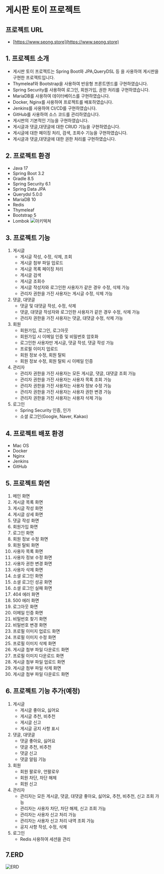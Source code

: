 # 게시판 토이 프로젝트

## 프로젝트 URL

- [https://www.seong.store](https://www.seong.store)

## 1. 프로젝트 소개

- 게시판 토이 프로젝트는 Spring Boot와 JPA,QueryDSL 등 을 사용하여 게시판을 구현한 프로젝트입니다.
- Thymeleaf와 Bootstrap을 사용하여 반응형 프론트엔드를 구현하였습니다.
- Spring Security를 사용하여 로그인, 회원가입, 권한 처리를 구현하였습니다.
- MariaDB를 사용하여 데이터베이스를 구현하였습니다.
- Docker, Nginx를 사용하여 프로젝트를 배포하였습니다.
- Jenkins를 사용하여 CI/CD를 구현하였습니다.
- GitHub를 사용하여 소스 코드를 관리하였습니다.
- 게시판의 기본적인 기능을 구현하였습니다.
- 게시글과 댓글,대댓글에 대한 CRUD 기능을 구현하였습니다.
- 게시글에 대한 페이징 처리, 검색, 조회수 기능을 구현하였습니다.
- 게시글과 댓글,대댓글에 대한 권한 처리를 구현하였습니다.

## 2. 프로젝트 환경

- Java 17
- Spring Boot 3.2
- Gradle 8.5
- Spring Security 6.1
- Spring Data JPA
- Querydsl 5.0.0
- MariaDB 10
- Redis
- Thymeleaf
- Bootstrap 5
- Lombok
![아키텍쳐](https://github.com/seongbin39/post-toy-project/assets/85536059/f59eb63c-caa8-4fe4-bd89-569666bcdcf8)

## 3. 프로젝트 기능

1. 게시글
    - 게시글 작성, 수정, 삭제, 조회
    - 게시글 첨부 파일 업로드
    - 게시글 목록 페이징 처리
    - 게시글 검색
    - 게시글 조회수
    - 게시글 작성자와 로그인한 사용자가 같은 경우 수정, 삭제 가능
    - 관리자 권한을 가진 사용자는 게시글 수정, 삭제 가능
2. 댓글, 대댓글
    - 댓글 및 대댓글 작성, 수정, 삭제
    - 댓글, 대댓글 작성자와 로그인한 사용자가 같은 경우 수정, 삭제 가능
    - 관리자 권한을 가진 사용자는 댓글, 대댓글 수정, 삭제 가능
3. 회원
    - 회원가입, 로그인, 로그아웃
    - 회원가입 시 이메일 인증 및 비밀번호 암호화
    - 로그인한 사용자만 게시글, 댓글 작성, 댓글 작성 가능
    - 프로필 이미지 업로드
    - 회원 정보 수정, 회원 탈퇴
    - 회원 정보 수정, 회원 탈퇴 시 이메일 인증
4. 관리자
    - 관리자 권한을 가진 사용자는 모든 게시글, 댓글, 대댓글 조회 가능
    - 관리자 권한을 가진 사용자는 사용자 목록 조회 가능
    - 관리자 권한을 가진 사용자는 사용자 정보 수정 가능
    - 관리자 권한을 가진 사용자는 사용자 권한 변경 가능
    - 관리자 권한을 가진 사용자는 사용자 삭제 가능
5. 로그인
    - Spring Security 인증, 인가
    - 소셜 로그인(Google, Naver, Kakao)

## 4. 프로젝트 배포 환경

- Mac OS
- Docker
- Nginx
- Jenkins
- GitHub

## 5. 프로젝트 화면

1. 메인 화면
2. 게시글 목록 화면
3. 게시글 작성 화면
4. 게시글 상세 화면
5. 댓글 작성 화면
6. 회원가입 화면
7. 로그인 화면
8. 회원 정보 수정 화면
9. 회원 탈퇴 화면
10. 사용자 목록 화면
11. 사용자 정보 수정 화면
12. 사용자 권한 변경 화면
13. 사용자 삭제 화면
14. 소셜 로그인 화면
15. 소셜 로그인 성공 화면
16. 소셜 로그인 실패 화면
17. 404 에러 화면
18. 500 에러 화면
19. 로그아웃 화면
20. 이메일 인증 화면
21. 비밀번호 찾기 화면
22. 비밀번호 변경 화면
23. 프로필 이미지 업로드 화면
24. 프로필 이미지 수정 화면
25. 프로필 이미지 삭제 화면
26. 게시글 첨부 파일 다운로드 화면
27. 프로필 이미지 다운로드 화면
28. 게시글 첨부 파일 업로드 화면
29. 게시글 첨부 파일 삭제 화면
30. 게시글 첨부 파일 다운로드 화면

## 6. 프로젝트 기능 추가(예정)

1. 게시글
    - 게시글 좋아요, 싫어요
    - 게시글 추천, 비추천
    - 게시글 신고
    - 게시글 공지 사항 표시
2. 댓글, 대댓글
    - 댓글 좋아요, 싫어요
    - 댓글 추천, 비추천
    - 댓글 신고
    - 댓글 알림 기능
3. 회원
    - 회원 팔로우, 언팔로우
    - 회원 차단, 차단 해제
    - 회원 신고
4. 관리자
    - 관리자는 모든 게시글, 댓글, 대댓글 좋아요, 싫어요, 추천, 비추천, 신고 조회 가능
    - 관리자는 사용자 차단, 차단 해제, 신고 조회 가능
    - 관리자는 사용자 신고 처리 가능
    - 관리자는 사용자 신고 처리 내역 조회 가능
    - 공지 사항 작성, 수정, 삭제
5. 로그인
    - Redis 사용하여 세션을 관리

## 7.ERD
![ERD](https://github.com/seongbin39/post-toy-project/assets/85536059/395a049e-9d2e-49a9-988d-fab45d45d8c2)
